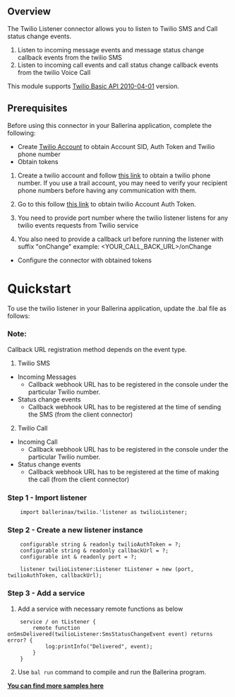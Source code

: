 ## Overview

The Twilio Listener connector allows you to listen to Twilio SMS and Call status change events.
1. Listen to incoming message events and message status change callback events from the twilio SMS
2. Listen to incoming call events and call status change callback events from the twilio Voice Call

This module supports [Twilio Basic API 2010-04-01](https://www.twilio.com/docs/all) version.


## Prerequisites
Before using this connector in your Ballerina application, complete the following:

* Create [Twilio Account](https://www.twilio.com/) to obtain Account SID, Auth Token and Twilio phone number
* Obtain tokens

1. Create a twilio account and follow [this link](https://support.twilio.com/hc/en-us/articles/223136107-How-does-Twilio-s-Free-Trial-work-) to obtain a twilio phone number. If you use a trail account, you may need to verify your recipient phone numbers before having any communication with them.

2. Go to this follow [this link](https://support.twilio.com/hc/en-us/articles/223136027-Auth-Tokens-and-How-to-Change-Them) to obtain twilio Account Auth Token. 

3. You need to provide port number where the twilio listener listens for any twilio events requests from Twilio service

4. You also need to provide a callback url before running the listener with suffix "onChange" example: <YOUR_CALL_BACK_URL>/onChange

* Configure the connector with obtained tokens

# Quickstart

To use the twilio listener in your Ballerina application, update the .bal file as follows:

### Note:

Callback URL registration method depends on the event type.
1. Twilio SMS
 - Incoming Messages
    - Callback webhook URL has to be registered in the console under the particular Twilio number.
 - Status change events
    - Callback webhook URL has to be registered at the time of sending the SMS (from the client connector)
2. Twilio Call
 - Incoming Call
    - Callback webhook URL has to be registered in the console under the particular Twilio number.
 - Status change events
    - Callback webhook URL has to be registered at the time of making the call (from the client connector)

### Step 1 - Import listener
```ballerina
    import ballerinax/twilio.'listener as twilioListener;
```
### Step 2 - Create a new listener instance
```ballerina
    configurable string & readonly twilioAuthToken = ?;
    configurable string & readonly callbackUrl = ?;
    configurable int & readonly port = ?;

    listener twilioListener:Listener tListener = new (port, twilioAuthToken, callbackUrl);
```
### Step 3 - Add a service 
1. Add a service with necessary remote functions as below
```ballerina
    service / on tListener {
        remote function onSmsDelivered(twilioListener:SmsStatusChangeEvent event) returns error? {
            log:printInfo("Delivered", event);
        }
    }
```
2. Use `bal run` command to compile and run the Ballerina program.

**[You can find more samples here](https://github.com/ballerina-platform/module-ballerinax-twilio/tree/master/twilio/samples)**
